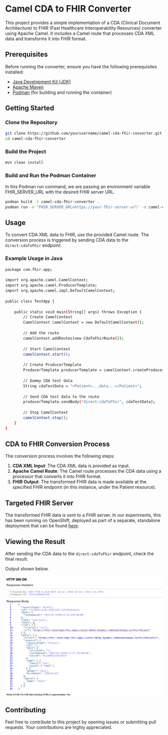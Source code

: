 # Camel CDA to FHIR Converter

This project provides a simple implementation of a CDA (Clinical Document Architecture) to FHIR (Fast Healthcare Interoperability Resources) converter using Apache Camel. It includes a Camel route that processes CDA XML data and transforms it into FHIR format.

## Prerequisites

Before running the converter, ensure you have the following prerequisites installed:

- [Java Development Kit (JDK)](https://adoptopenjdk.net/)
- [Apache Maven](https://maven.apache.org/)
- [Podman](https://podman.io/) (for building and running the container)

## Getting Started

### Clone the Repository

```bash
git clone https://github.com/yourusername/camel-cda-fhir-converter.git
cd camel-cda-fhir-converter
```

### Build the Project

```bash
mvn clean install
```

### Build and Run the Podman Container

In this Podman run command, we are passing an environment variable FHIR_SERVER_URL with the desired FHIR server URL.

```bash
podman build -t camel-cda-fhir-converter .
podman run -e "FHIR_SERVER_URL=https://your-fhir-server-url" -d camel-cda-fhir-converter
```

## Usage 

To convert CDA XML data to FHIR, use the provided Camel route. The conversion process is triggered by sending CDA data to the `direct:cdaToFhir` endpoint.

### Example Usage in Java

```bash
package com.fhir.app;

import org.apache.camel.CamelContext;
import org.apache.camel.ProducerTemplate;
import org.apache.camel.impl.DefaultCamelContext;

public class TestApp {

    public static void main(String[] args) throws Exception {
        // Create CamelContext
        CamelContext camelContext = new DefaultCamelContext();

        // Add the route
        camelContext.addRoutes(new CdaToFhirRoute());

        // Start CamelContext
        camelContext.start();

        // Create ProducerTemplate
        ProducerTemplate producerTemplate = camelContext.createProducerTemplate();

        // Dummy CDA test data
        String cdaTestData = "<Patient>...data...</Patient>";

        // Send CDA test data to the route
        producerTemplate.sendBody("direct:cdaToFhir", cdaTestData);

        // Stop CamelContext
        camelContext.stop();
    }
}
```

## CDA to FHIR Conversion Process

The conversion process involves the following steps:

1. **CDA XML Input**: The CDA XML data is provided as input.
2. **Apache Camel Route**: The Camel route processes the CDA data using a processor that converts it into FHIR format.
3. **FHIR Output**: The transformed FHIR data is made available at the specified FHIR endpoint (in this instance, under the Patient resource).

## Targeted FHIR Server

The transformed FHIR data is sent to a FHIR server. In our experiments, this has been running on OpenShift, deployed as part of a separate, standalone deployment that can be found [here](https://github.com/yohanswanepoel/hapi-fhir-jpaserver-starter/blob/master/k8s/app.yml).

## Viewing the Result

After sending the CDA data to the `direct:cdaToFhir` endpoint, check the final result.

Output shown below.

![FHIR_HTTP_200](https://github.com/wcushen/camel-cda-fhir-converter/blob/main/images/200_screenshot.png?raw=true)

## Contributing

Feel free to contribute to this project by opening issues or submitting pull requests. Your contributions are highly appreciated.
